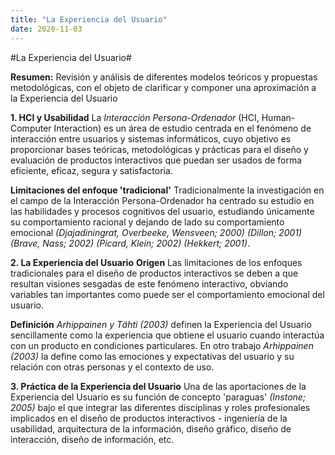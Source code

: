 ```yaml
---
title: "La Experiencia del Usuario"
date: 2020-11-03
---
```


#La Experiencia del Usuario#

__Resumen:__ Revisión y análisis de diferentes modelos teóricos y propuestas metodológicas, con el objeto de clarificar y componer una aproximación a la Experiencia del Usuario

__1. HCI y Usabilidad__
La _Interacción Persona-Ordenador_ (HCI, Human-Computer Interaction) es un área de estudio centrada en el fenómeno de interacción entre usuarios y sistemas informáticos, cuyo objetivo es proporcionar bases teóricas, metodológicas y prácticas para el diseño y evaluación de productos interactivos que puedan ser usados de forma eficiente, eficaz, segura y satisfactoria.

__Limitaciones del enfoque 'tradicional'__
Tradicionalmente la investigación en el campo de la Interacción Persona-Ordenador ha centrado su estudio en las habilidades y procesos cognitivos del usuario, estudiando únicamente su comportamiento racional y dejando de lado su comportamiento emocional _(Djajadiningrat, Overbeeke, Wensveen; 2000) (Dillon; 2001) (Brave, Nass; 2002) (Picard, Klein; 2002) (Hekkert; 2001)_.

__2.  La Experiencia del Usuario__
__Origen__
Las limitaciones de los enfoques tradicionales para el diseño de productos interactivos se deben a que resultan visiones sesgadas de este fenómeno interactivo, obviando variables tan importantes como puede ser el comportamiento emocional del usuario.

__Definición__ 
_Arhippainen y Tähti (2003)_ definen la Experiencia del Usuario sencillamente como la experiencia que obtiene el usuario cuando interactúa con un producto en condiciones particulares. En otro trabajo _Arhippainen (2003)_ la define como las emociones y expectativas del usuario y su relación con otras personas y el contexto de uso.

__3. Práctica de la Experiencia del Usuario__
Una de las aportaciones de la Experiencia del Usuario es su función de concepto 'paraguas' _(Instone; 2005)_ bajo el que integrar las diferentes disciplinas y roles profesionales implicados en el diseño de productos interactivos - ingeniería de la usabilidad, arquitectura de la información, diseño gráfico, diseño de interacción, diseño de información, etc. 